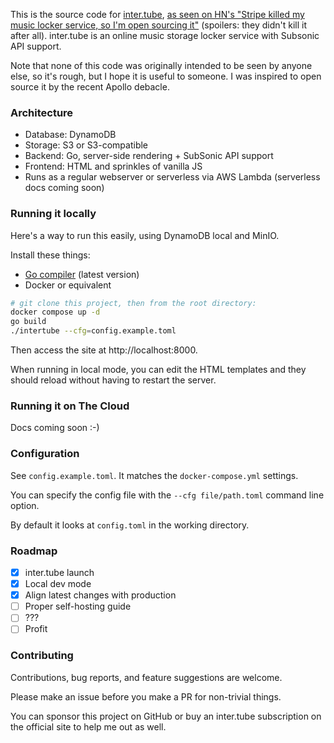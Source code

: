 This is the source code for [inter.tube](https://inter.tube), [as seen on HN's "Stripe killed my music locker service, so I'm open sourcing it"](https://news.ycombinator.com/item?id=36403607) (spoilers: they didn't kill it after all). inter.tube is an online music storage locker service with Subsonic API support.

Note that none of this code was originally intended to be seen by anyone else, so it's rough, but I hope it is useful to someone. I was inspired to open source it by the recent Apollo debacle.

### Architecture

- Database: DynamoDB
- Storage: S3 or S3-compatible
- Backend: Go, server-side rendering + SubSonic API support
- Frontend: HTML and sprinkles of vanilla JS
- Runs as a regular webserver or serverless via AWS Lambda (serverless docs coming soon)

### Running it locally

Here's a way to run this easily, using DynamoDB local and MinIO.

Install these things:
- [Go compiler](https://go.dev/dl/) (latest version)
- Docker or equivalent

```bash
# git clone this project, then from the root directory:
docker compose up -d
go build
./intertube --cfg=config.example.toml
```

Then access the site at http://localhost:8000.

When running in local mode, you can edit the HTML templates and they should reload without having to restart the server.

### Running it on The Cloud

Docs coming soon :-)

### Configuration

See `config.example.toml`. It matches the `docker-compose.yml` settings.

You can specify the config file with the `--cfg file/path.toml` command line option.

By default it looks at `config.toml` in the working directory.

### Roadmap

- [x] inter.tube launch
- [x] Local dev mode
- [x] Align latest changes with production
- [ ] Proper self-hosting guide
- [ ] ???
- [ ] Profit

### Contributing

Contributions, bug reports, and feature suggestions are welcome.

Please make an issue before you make a PR for non-trivial things.

You can sponsor this project on GitHub or buy an inter.tube subscription on the official site to help me out as well.
